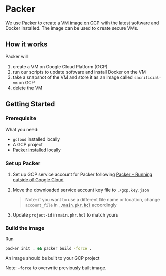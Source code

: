 # Packer

We use [Packer](https://www.packer.io/) to create a [VM image on GCP](https://cloud.google.com/compute/docs/images) with the latest software and Docker installed.
The image can be used to create secure VMs.

## How it works

Packer will

1. create a VM on Google Cloud Platform (GCP)
2. run our scripts to update software and install Docker on the VM
3. take a snapshot of the VM and store it as an image called `sacrificial-vm` on GCP
4. delete the VM

## Getting Started

### Prerequisite

What you need:

- `gcloud` installed locally
- A GCP project
- [Packer installed](https://www.packer.io/downloads) locally

### Set up Packer

1. Set up GCP service account for Packer following [Packer - Running outside of Google Cloud](https://www.packer.io/plugins/builders/googlecompute#running-outside-of-google-cloud)

2. Move the downloaded service account key file to `./gcp.key.json`

   > Note: if you want to use a different file name or location, change `account_file` in [`./main.pkr.hcl`](./main.pkr.hcl) accordingly

3. Update `project-id` in `main.pkr.hcl` to match yours

### Build the image

Run

```bash
packer init . && packer build -force .
```

An image should be built to your GCP project

Note: `-force` to overwrite previously built image.
